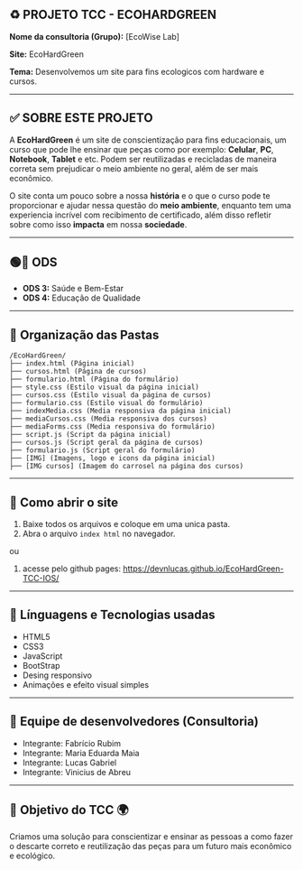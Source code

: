 
## ♻ PROJETO TCC - ECOHARDGREEN 

**Nome da consultoria (Grupo):** [EcoWise Lab]

**Site:** EcoHardGreen

**Tema:** Desenvolvemos um site para fins ecologicos com hardware e cursos.

---

## ✅ SOBRE ESTE PROJETO 

A **EcoHardGreen** é um site de conscientização para fins educacionais, um curso que pode lhe ensinar que peças como por exemplo: **Celular**, **PC**, **Notebook**, **Tablet** e etc.
Podem ser reutilizadas e recicladas de maneira correta sem prejudicar o meio ambiente no geral, além de ser mais econômico.

O site conta um pouco sobre a nossa **história** e o que o curso pode te proporcionar e ajudar nessa questão do **meio ambiente**, enquanto tem uma experiencia incrível com recibimento de certificado, além disso refletir sobre como isso **impacta** em nossa **sociedade**.

---

## 🟢🔴 ODS

- **ODS 3:** Saúde e Bem-Estar 
- **ODS 4:** Educação de Qualidade

---

## 📁 Organização das Pastas

```
/EcoHardGreen/
├── index.html (Página inicial)
├── cursos.html (Página de cursos)
├── formulario.html (Página do formulário)
├── style.css (Estilo visual da página inicial)
├── cursos.css (Estilo visual da página de cursos)
├── formulario.css (Estilo visual do formulário)
├── indexMedia.css (Media responsiva da página inicial)
├── mediaCursos.css (Media responsiva dos cursos)
├── mediaForms.css (Media responsiva do formulário)
├── script.js (Script da página inicial)
├── cursos.js (Script geral da página de cursos)
├── formulario.js (Script geral do formulário)
├── [IMG] (Imagens, logo e icons da página inicial)
├── [IMG cursos] (Imagem do carrosel na página dos cursos)
```
---

## 🤔 Como abrir o site

1. Baixe todos os arquivos e coloque em uma unica pasta.
2. Abra o arquivo `index html` no navegador.

ou

1. acesse pelo github pages: https://devnlucas.github.io/EcoHardGreen-TCC-IOS/
---

## 💬 Línguagens e Tecnologias usadas

- HTML5
- CSS3
- JavaScript
- BootStrap
- Desing responsivo
- Animações e efeito visual simples

---

## 👥 Equipe de desenvolvedores (Consultoria)

- Integrante: Fabrício Rubim
- Integrante: Maria Eduarda Maia
- Integrante: Lucas Gabriel
- Integrante: Vinicius de Abreu

---

## 🎯 Objetivo do TCC 🌍

Criamos uma solução para conscientizar e ensinar as pessoas a como fazer o descarte correto e reutilização das peças para um futuro mais econômico e ecológico.
